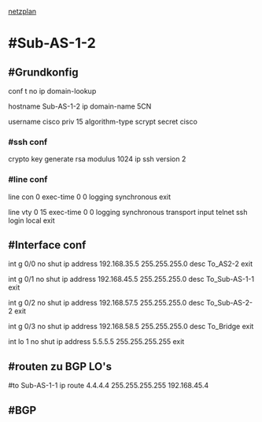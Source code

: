 [netzplan](../angabe/netzplan.md)
# #Sub-AS-1-2

## #Grundkonfig
conf t
no ip domain-lookup

hostname Sub-AS-1-2
ip domain-name 5CN

username cisco priv 15 algorithm-type scrypt secret cisco

### #ssh conf
crypto key generate rsa modulus 1024
ip ssh version 2


### #line conf

line con 0 
exec-time 0 0
logging synchronous
exit

line vty 0 15
exec-time 0 0
logging synchronous
transport input telnet ssh
login local
exit

## #Interface conf

int g 0/0
no shut
ip address 192.168.35.5 255.255.255.0
desc To_AS2-2
exit

int g 0/1
no shut
ip address 192.168.45.5 255.255.255.0
desc To_Sub-AS-1-1
exit

int g 0/2
no shut
ip address 192.168.57.5 255.255.255.0
desc To_Sub-AS-2-2
exit

int g 0/3
no shut 
ip address 192.168.58.5 255.255.255.0
desc To_Bridge
exit

int lo 1
no shut
ip address 5.5.5.5 255.255.255.255
exit

## #routen zu BGP LO's

#to Sub-AS-1-1
ip route 4.4.4.4 255.255.255.255 192.168.45.4


## #BGP





